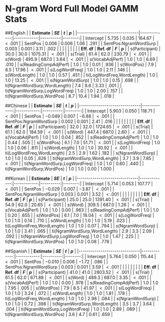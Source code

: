 # N-gram Word Full Model GAMM Stats

##English
|                               | **Estimate** |    ***SE*** |   ***t*** | ***p*** |
|-------------------------------|-------------:|------------:|----------:|--------:|
| Intercept                     |      $5.735$ |     $0.035$ |  $164.67$ | $<.001$ |
| SentPos                       |      $0.006$ |     $0.006$ |    $1.06$ |  $.291$ |
| SentPos:NgramWordSurp         |      $0.003$ |     $0.001$ |    $3.11$ |  $.002$ |
|                               |              |             |           |         |
|                               |  **Eff. df** | **Ref. df** |   ***F*** | ***p*** |
| s(Participant)                |       $30.0$ |      $30.0$ | $1075.31$ | $<.001$ |
| s(Trial)                      |       $61.4$ |      $62.0$ |  $230.79$ | $<.001$ |
| s(Word)                       |      $495.9$ |     $687.0$ |    $3.64$ | $<.001$ |
| s(VocabAdjPerf)               |        $1.0$ |       $1.0$ |    $6.69$ |  $.010$ |
| s(ReadingCompAdjPerf)         |        $1.0$ |       $1.0$ |    $0.01$ |  $.936$ |
| s(WordPos)                    |        $7.9$ |       $8.5$ |   $17.96$ | $<.001$ |
| s(LogWordFreq)                |        $1.0$ |       $1.0$ |    $2.11$ |  $.146$ |
| s(WordLength)                 |        $1.0$ |       $1.0$ |    $0.57$ |  $.451$ |
| ti(LogWordFreq,WordLength)    |        $1.0$ |       $1.0$ |   $13.25$ | $<.001$ |
| s(NgramWordSurp)              |        $1.0$ |       $1.0$ |    $0.15$ |  $.698$ |
| ti(NgramWordSurp,WordLength)  |        $7.4$ |       $8.6$ |    $3.33$ |  $.001$ |
| ti(NgramWordSurp,LogWordFreq) |        $1.0$ |       $1.0$ |    $2.00$ |  $.157$ |
| ti(NgramWordSurp,WordPos)     |        $8.7$ |      $10.4$ |    $1.94$ |  $.018$ |

##Chinese
|                               | **Estimate** |    ***SE*** |   ***t*** | ***p*** |
|-------------------------------|-------------:|------------:|----------:|--------:|
| Intercept                     |      $5.903$ |     $0.050$ |  $118.71$ | $<.001$ |
| SentPos                       |     $-0.049$ |     $0.007$ |   $-6.88$ | $<.001$ |
| SentPos:NgramWordSurp         |      $0.002$ |     $0.001$ |    $2.41$ |  $.016$ |
|                               |              |             |           |         |
|                               |  **Eff. df** | **Ref. df** |   ***F*** | ***p*** |
| s(Participant)                |       $32.0$ |      $32.0$ | $1724.65$ | $<.001$ |
| s(Trial)                      |       $61.1$ |      $62.0$ |  $184.59$ | $<.001$ |
| s(Word)                       |      $447.4$ |     $687.0$ |    $2.60$ | $<.001$ |
| s(VocabAdjPerf)               |        $1.0$ |       $1.0$ |    $0.04$ |  $.852$ |
| s(ReadingCompAdjPerf)         |        $1.0$ |       $1.0$ |    $0.44$ |  $.505$ |
| s(WordPos)                    |        $6.1$ |       $7.0$ |   $51.71$ | $<.001$ |
| s(LogWordFreq)                |        $1.0$ |       $1.0$ |    $0.06$ |  $.811$ |
| s(WordLength)                 |        $1.0$ |       $1.0$ |   $30.92$ | $<.001$ |
| ti(LogWordFreq,WordLength)    |        $2.5$ |       $2.9$ |    $1.62$ |  $.182$ |
| s(NgramWordSurp)              |        $1.0$ |       $1.0$ |    $0.05$ |  $.826$ |
| ti(NgramWordSurp,WordLength)  |        $3.7$ |       $3.9$ |    $7.85$ | $<.001$ |
| ti(NgramWordSurp,LogWordFreq) |        $1.0$ |       $1.0$ |    $0.60$ |  $.440$ |
| ti(NgramWordSurp,WordPos)     |        $1.0$ |       $1.0$ |    $0.00$ | $1.000$ |


##Korean
|                               | **Estimate** |    ***SE*** |   ***t*** | ***p*** |
|-------------------------------|-------------:|------------:|----------:|--------:|
| Intercept                     |      $5.714$ |     $0.053$ |  $107.77$ | $<.001$ |
| SentPos                       |     $-0.029$ |     $0.007$ |   $-3.87$ | $<.001$ |
| SentPos:NgramWordSurp         |      $0.003$ |     $0.001$ |    $3.52$ | $<.001$ |
|                               |              |             |           |         |
|                               |  **Eff. df** | **Ref. df** |   ***F*** | ***p*** |
| s(Participant)                |       $25.0$ |      $25.0$ | $1391.40$ | $<.001$ |
| s(Trial)                      |       $54.9$ |      $62.0$ |   $20.65$ | $<.001$ |
| s(Word)                       |      $309.5$ |     $687.0$ |    $1.26$ | $<.001$ |
| s(VocabAdjPerf)               |        $1.0$ |       $1.0$ |    $0.00$ |  $.963$ |
| s(ReadingCompAdjPerf)         |        $1.0$ |       $1.0$ |    $0.20$ |  $.655$ |
| s(WordPos)                    |        $6.1$ |       $7.0$ |   $18.04$ | $<.001$ |
| s(LogWordFreq)                |        $1.0$ |       $1.0$ |    $0.14$ |  $.710$ |
| s(WordLength)                 |        $1.0$ |       $1.0$ |    $5.19$ |  $.023$ |
| ti(LogWordFreq,WordLength)    |        $1.0$ |       $1.0$ |    $0.07$ |  $.794$ |
| s(NgramWordSurp)              |        $1.0$ |       $1.0$ |    $3.41$ |  $.065$ |
| ti(NgramWordSurp,WordLength)  |        $2.9$ |       $3.3$ |    $2.09$ |  $.092$ |
| ti(NgramWordSurp,LogWordFreq) |        $1.0$ |       $1.0$ |    $1.47$ |  $.225$ |
| ti(NgramWordSurp,WordPos)     |        $1.0$ |       $1.0$ |    $0.08$ |  $.778$ |



##Spanish
|                               | **Estimate** |    ***SE*** |   ***t*** | ***p*** |
|-------------------------------|-------------:|------------:|----------:|--------:|
| Intercept                     |      $5.764$ |     $0.050$ |  $115.44$ | $<.001$ |
| SentPos                       |     $-0.010$ |     $0.006$ |   $-1.72$ |  $.086$ |
| SentPos:NgramWordSurp         |      $0.003$ |     $0.001$ |    $3.59$ | $<.001$ |
|                               |              |             |           |         |
|                               |  **Eff. df** | **Ref. df** |   ***F*** | ***p*** |
| s(Participant)                |       $41.0$ |      $41.0$ | $2803.52$ | $<.001$ |
| s(Trial)                      |       $61.5$ |      $62.0$ |  $671.88$ | $<.001$ |
| s(Word)                       |      $489.3$ |     $687.0$ |    $3.35$ | $<.001$ |
| s(VocabAdjPerf)               |        $1.0$ |       $1.0$ |    $0.00$ |  $.978$ |
| s(ReadingCompAdjPerf)         |        $1.0$ |       $1.0$ |    $7.95$ |  $.005$ |
| s(WordPos)                    |        $7.9$ |       $8.5$ |   $41.97$ | $<.001$ |
| s(LogWordFreq)                |        $1.0$ |       $1.0$ |    $3.24$ |  $.072$ |
| s(WordLength)                 |        $1.0$ |       $1.0$ |    $1.81$ |  $.178$ |
| ti(LogWordFreq,WordLength)    |        $1.0$ |       $1.0$ |    $2.98$ |  $.084$ |
| s(NgramWordSurp)              |        $1.0$ |       $1.0$ |    $0.72$ |  $.398$ |
| ti(NgramWordSurp,WordLength)  |        $3.5$ |       $3.7$ |    $3.64$ |  $.004$ |
| ti(NgramWordSurp,LogWordFreq) |        $1.0$ |       $1.0$ |    $2.89$ |  $.089$ |
| ti(NgramWordSurp,WordPos)     |        $3.6$ |       $4.7$ |    $0.61$ |  $.659$ |
